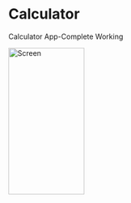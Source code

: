 # Calculator
Calculator App-Complete Working

<img src="https://user-images.githubusercontent.com/64551550/80837352-13562700-8c10-11ea-9fda-c8af7cef9b97.png" alt="Screen"
	title="Screen" width="150" height="290" />

